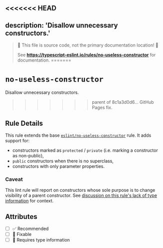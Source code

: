 <<<<<<< HEAD
---
description: 'Disallow unnecessary constructors.'
---

> 🛑 This file is source code, not the primary documentation location! 🛑
>
> See **https://typescript-eslint.io/rules/no-useless-constructor** for documentation.
=======
# `no-useless-constructor`

Disallow unnecessary constructors.
>>>>>>> parent of 8c1a3d0d6... GitHub Pages fix.

## Rule Details

This rule extends the base [`eslint/no-useless-constructor`](https://eslint.org/docs/rules/no-useless-constructor) rule.
It adds support for:

- constructors marked as `protected` / `private` (i.e. marking a constructor as non-public),
- `public` constructors when there is no superclass,
- constructors with only parameter properties.

### Caveat

This lint rule will report on constructors whose sole purpose is to change visibility of a parent constructor.
See [discussion on this rule's lack of type information](https://github.com/typescript-eslint/typescript-eslint/issues/3820#issuecomment-917821240) for context.

## Attributes

- [ ] ✅ Recommended
- [ ] 🔧 Fixable
- [ ] 💭 Requires type information
